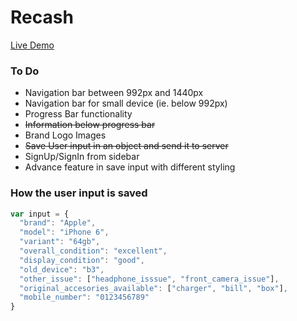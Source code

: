 # Recash

[Live Demo](https://reverent-yonath-41f140.netlify.com/)

### To Do

- Navigation bar between 992px and 1440px
- Navigation bar for small device (ie. below 992px)
- Progress Bar functionality
- ~~Information below progress bar~~
- Brand Logo Images
- ~~Save User input in an object and send it to server~~
- SignUp/SignIn from sidebar
- Advance feature in save input with different styling

### How the user input is saved

```javascript
var input = {
  "brand": "Apple",
  "model": "iPhone 6",
  "variant": "64gb",
  "overall_condition": "excellent",
  "display_condition": "good",
  "old_device": "b3",
  "other_issue": ["headphone_isssue", "front_camera_issue"],
  "original_accesories_available": ["charger", "bill", "box"],
  "mobile_number": "0123456789"
}
```
